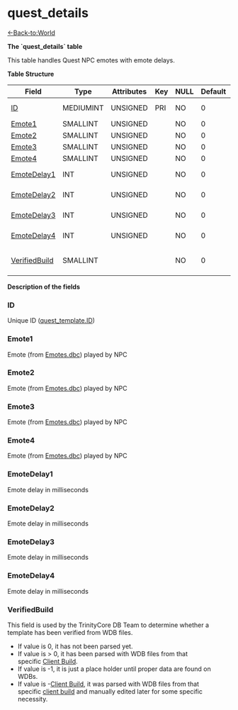 # quest\_details

[<-Back-to:World](database-world)

**The \`quest_details\` table**

This table handles Quest NPC emotes with emote delays.

**Table Structure**

| Field                           | Type      | Attributes | Key | NULL | Default | Comment                                             |
| ------------------------------- | --------- | ---------- | --- | ---- | ------- | --------------------------------------------------- |
| [ID](#id)                       | MEDIUMINT | UNSIGNED   | PRI | NO   | 0       | Unique ID ([quest\_template.ID](quest_template#id)) |
| [Emote1](#emote1)               | SMALLINT  | UNSIGNED   |     | NO   | 0       | Quest NPC [Emote](Emotes)                           |
| [Emote2](#emote2)               | SMALLINT  | UNSIGNED   |     | NO   | 0       | Quest NPC [Emote](Emotes)                           |
| [Emote3](#emote3)               | SMALLINT  | UNSIGNED   |     | NO   | 0       | Quest NPC [Emote](Emotes)                           |
| [Emote4](#emote4)               | SMALLINT  | UNSIGNED   |     | NO   | 0       | Quest NPC [Emote](Emotes)                           |
| [EmoteDelay1](#emotedelay1)     | INT       | UNSIGNED   |     | NO   | 0       | Emote delay in milliseconds                         |
| [EmoteDelay2](#emotedelay2)     | INT       | UNSIGNED   |     | NO   | 0       | Emote delay in milliseconds                         |
| [EmoteDelay3](#emotedelay3)     | INT       | UNSIGNED   |     | NO   | 0       | Emote delay in milliseconds                         |
| [EmoteDelay4](#emotedelay4)     | INT       | UNSIGNED   |     | NO   | 0       | Emote delay in milliseconds                         |
| [VerifiedBuild](#verifiedbuild) | SMALLINT  |            |     | NO   | 0       | Game client Build number or manually set value      |

**Description of the fields**

### ID

Unique ID ([quest\_template.ID](quest_template#id))

### Emote1

Emote (from [Emotes.dbc](Emotes)) played by NPC

### Emote2

Emote (from [Emotes.dbc](Emotes)) played by NPC

### Emote3

Emote (from [Emotes.dbc](Emotes)) played by NPC

### Emote4

Emote (from [Emotes.dbc](Emotes)) played by NPC

### EmoteDelay1

Emote delay in milliseconds

### EmoteDelay2

Emote delay in milliseconds

### EmoteDelay3

Emote delay in milliseconds

### EmoteDelay4

Emote delay in milliseconds

### VerifiedBuild

This field is used by the TrinityCore DB Team to determine whether a template has been verified from WDB files.

-   If value is 0, it has not been parsed yet.
-   If value is &gt; 0, it has been parsed with WDB files from that specific [Client Build](realmlist#realmlist-gamebuild).
-   If value is -1, it is just a place holder until proper data are found on WDBs.
-   If value is -[Client Build](realmlist#realmlist-gamebuild), it was parsed with WDB files from that specific [client build](realmlist#realmlist-gamebuild) and manually edited later for some specific necessity.

 
